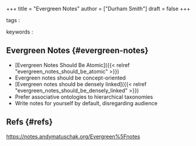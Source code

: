 +++
title = "Evergreen Notes"
author = ["Durham Smith"]
draft = false
+++

tags
:


keywords
:


## Evergreen Notes {#evergreen-notes}

-   [Evergreen Notes Should Be Atomic]({{< relref "evergreen_notes_should_be_atomic" >}})
-   Evergreen notes should be concept-oriented
-   [Evergreen notes should be densely linked]({{< relref "evergreen_notes_should_be_densely_linked" >}})
-   Prefer associative ontologies to hierarchical taxonomies
-   Write notes for yourself by default, disregarding audience


## Refs {#refs}

<https://notes.andymatuschak.org/Evergreen%5Fnotes>
